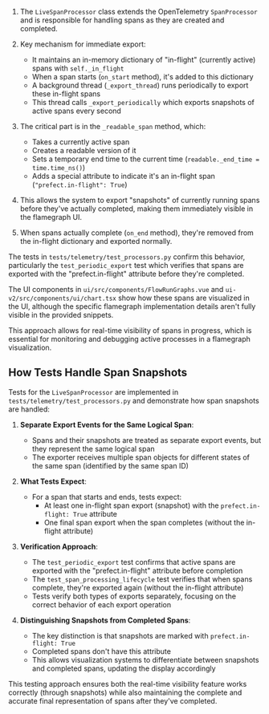 1. The `LiveSpanProcessor` class extends the OpenTelemetry `SpanProcessor` and is responsible for handling spans as they are created and completed.

2. Key mechanism for immediate export:
   - It maintains an in-memory dictionary of "in-flight" (currently active) spans with `self._in_flight`
   - When a span starts (`on_start` method), it's added to this dictionary
   - A background thread (`_export_thread`) runs periodically to export these in-flight spans
   - This thread calls `_export_periodically` which exports snapshots of active spans every second

3. The critical part is in the `_readable_span` method, which:
   - Takes a currently active span
   - Creates a readable version of it
   - Sets a temporary end time to the current time (`readable._end_time = time.time_ns()`)
   - Adds a special attribute to indicate it's an in-flight span (`"prefect.in-flight": True`)

4. This allows the system to export "snapshots" of currently running spans before they've actually completed, making them immediately visible in the flamegraph UI.

5. When spans actually complete (`on_end` method), they're removed from the in-flight dictionary and exported normally.

The tests in `tests/telemetry/test_processors.py` confirm this behavior, particularly the `test_periodic_export` test which verifies that spans are exported with the "prefect.in-flight" attribute before they're completed.

The UI components in `ui/src/components/FlowRunGraphs.vue` and `ui-v2/src/components/ui/chart.tsx` show how these spans are visualized in the UI, although the specific flamegraph implementation details aren't fully visible in the provided snippets.

This approach allows for real-time visibility of spans in progress, which is essential for monitoring and debugging active processes in a flamegraph visualization.

## How Tests Handle Span Snapshots

Tests for the `LiveSpanProcessor` are implemented in `tests/telemetry/test_processors.py` and demonstrate how span snapshots are handled:

1. **Separate Export Events for the Same Logical Span**:
   - Spans and their snapshots are treated as separate export events, but they represent the same logical span
   - The exporter receives multiple span objects for different states of the same span (identified by the same span ID)

2. **What Tests Expect**:
   - For a span that starts and ends, tests expect:
     - At least one in-flight span export (snapshot) with the `prefect.in-flight: True` attribute
     - One final span export when the span completes (without the in-flight attribute)

3. **Verification Approach**:
   - The `test_periodic_export` test confirms that active spans are exported with the "prefect.in-flight" attribute before completion
   - The `test_span_processing_lifecycle` test verifies that when spans complete, they're exported again (without the in-flight attribute)
   - Tests verify both types of exports separately, focusing on the correct behavior of each export operation

4. **Distinguishing Snapshots from Completed Spans**:
   - The key distinction is that snapshots are marked with `prefect.in-flight: True`
   - Completed spans don't have this attribute
   - This allows visualization systems to differentiate between snapshots and completed spans, updating the display accordingly

This testing approach ensures both the real-time visibility feature works correctly (through snapshots) while also maintaining the complete and accurate final representation of spans after they've completed.
